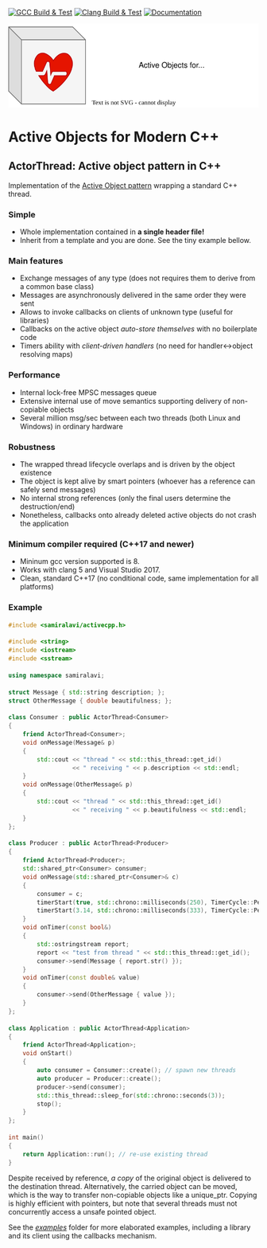 [![GCC Build & Test](https://github.com/samiralavi/activecpp/actions/workflows/gcc.yml/badge.svg)](https://github.com/samiralavi/activecpp/actions/workflows/gcc.yml)
[![Clang Build & Test](https://github.com/samiralavi/activecpp/actions/workflows/clang.yml/badge.svg)](https://github.com/samiralavi/activecpp/actions/workflows/clang.yml)
[![Documentation](https://github.com/samiralavi/activecpp/actions/workflows/docs.yaml/badge.svg)](https://github.com/samiralavi/activecpp/actions/workflows/docs.yaml)

[![Active Objects for Modern C++](docs/images/logo.drawio.svg)](https://github.com/samiralavi/activecpp)

# Active Objects for Modern C++

## ActorThread: Active object pattern in C++

Implementation of the
[Active Object pattern](https://samiralavi.github.io/activecpp/main/active-object-pattern/) 
wrapping a standard C++ thread.

### Simple
* Whole implementation contained in **a single header file!**
* Inherit from a template and you are done. See the tiny example bellow.

### Main features
* Exchange messages of any type (does not requires them to derive from a common base class)
* Messages are asynchronously delivered in the same order they were sent
* Allows to invoke callbacks on clients of unknown type (useful for libraries)
* Callbacks on the active object *auto-store themselves* with no boilerplate code
* Timers ability with *client-driven handlers* (no need for handler&harr;object resolving maps)

### Performance
* Internal lock-free MPSC messages queue
* Extensive internal use of move semantics supporting delivery of non-copiable objects 
* Several million msg/sec between each two threads (both Linux and Windows) in ordinary hardware

### Robustness
* The wrapped thread lifecycle overlaps and is driven by the object existence
* The object is kept alive by smart pointers (whoever has a reference can safely send messages)
* No internal strong references (only the final users determine the destruction/end)
* Nonetheless, callbacks onto already deleted active objects do not crash the application

### Minimum compiler required (C++17 and newer)
* Mininum gcc version supported is 8.
* Works with clang 5 and Visual Studio 2017.
* Clean, standard C++17 (no conditional code, same implementation for all platforms)

### Example

```cpp
#include <samiralavi/activecpp.h>

#include <string>
#include <iostream>
#include <sstream>

using namespace samiralavi;

struct Message { std::string description; };
struct OtherMessage { double beautifulness; };

class Consumer : public ActorThread<Consumer>
{
    friend ActorThread<Consumer>;
    void onMessage(Message& p)
    {
        std::cout << "thread " << std::this_thread::get_id()
                  << " receiving " << p.description << std::endl;
    }
    void onMessage(OtherMessage& p)
    {
        std::cout << "thread " << std::this_thread::get_id()
                  << " receiving " << p.beautifulness << std::endl;
    }
};

class Producer : public ActorThread<Producer>
{
    friend ActorThread<Producer>;
    std::shared_ptr<Consumer> consumer;
    void onMessage(std::shared_ptr<Consumer>& c)
    {
        consumer = c;
        timerStart(true, std::chrono::milliseconds(250), TimerCycle::Periodic);
        timerStart(3.14, std::chrono::milliseconds(333), TimerCycle::Periodic);
    }
    void onTimer(const bool&)
    {
        std::ostringstream report;
        report << "test from thread " << std::this_thread::get_id();
        consumer->send(Message { report.str() });
    }
    void onTimer(const double& value)
    {
        consumer->send(OtherMessage { value });
    }
};

class Application : public ActorThread<Application>
{
    friend ActorThread<Application>;
    void onStart()
    {
        auto consumer = Consumer::create(); // spawn new threads
        auto producer = Producer::create();
        producer->send(consumer);
        std::this_thread::sleep_for(std::chrono::seconds(3));
        stop();
    }
};

int main()
{
    return Application::run(); // re-use existing thread
}
```
Despite received by reference, *a copy* of the original object is delivered to the destination thread.
Alternatively, the carried object can be moved, which is the way to transfer non-copiable objects like a unique_ptr.
Copying is highly efficient with pointers, but note that several threads must not concurrently access a unsafe pointed object.

See the [*examples*](examples/) folder for more elaborated examples, including a library and its client using the callbacks mechanism.

